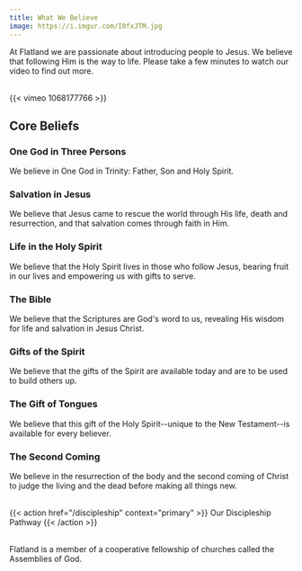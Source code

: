 ```yaml
---
title: What We Believe
image: https://i.imgur.com/I0fxJTM.jpg
---
```


At Flatland we are passionate about introducing people to Jesus. We believe that following Him is the way to life. Please take a few minutes to watch our video to find out more.<br><br>

{{< vimeo 1068177766 >}}

## Core Beliefs

### One God in Three Persons

We believe in One God in Trinity: Father, Son and Holy Spirit.

### Salvation in Jesus

We believe that Jesus came to rescue the world through His life, death and resurrection, and that salvation comes through faith in Him.

### Life in the Holy Spirit

We believe that the Holy Spirit lives in those who follow Jesus, bearing fruit in our lives and empowering us with gifts to serve.

### The Bible

We believe that the Scriptures are God's word to us, revealing His wisdom for life and salvation in Jesus Christ.

### Gifts of the Spirit

We believe that the gifts of the Spirit are available today and are to be used to build others up.

### The Gift of Tongues

We believe that this gift of the Holy Spirit--unique to the New Testament--is available for every believer.

### The Second Coming

We believe in the resurrection of the body and the second coming of Christ to judge the living and the dead before making all things new.<br><br>

{{< action href="/discipleship" context="primary" >}}
Our Discipleship Pathway
{{< /action >}}<br><br>

Flatland is a member of a cooperative fellowship of churches called the Assemblies of God.
